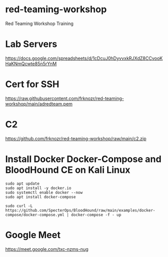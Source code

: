 # red-teaming-workshop
Red Teaming Workshop Training

# Lab Servers
https://docs.google.com/spreadsheets/d/1cDcuJ0hDyvvxkRJXdZ8CCvooKHaKNmQcwte85n5rYnM

# Cert for SSH
https://raw.githubusercontent.com/frknozr/red-teaming-workshop/main/adredteam.pem

# C2
https://github.com/frknozr/red-teaming-workshop/raw/main/c2.zip

# Install Docker Docker-Compose and BloodHound CE on Kali Linux
```
sudo apt update
sudo apt install -y docker.io
sudo systemctl enable docker --now
sudo apt install docker-compose

sudo curl -L https://github.com/SpecterOps/BloodHound/raw/main/examples/docker-compose/docker-compose.yml | docker-compose -f - up
```
# Google Meet

https://meet.google.com/txc-nzms-nug

